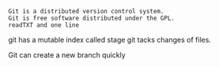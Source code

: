 ```
Git is a distributed version control system.
Git is free software distributed under the GPL.
readTXT and one line
```

git has a mutable index called stage git tacks changes of files.

Git  can create  a new branch quickly



